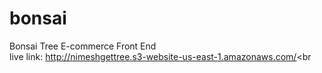 # bonsai
Bonsai Tree E-commerce Front End<br>
live link: http://nimeshgettree.s3-website-us-east-1.amazonaws.com/<br
                                                                     

